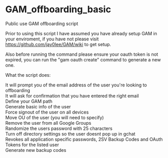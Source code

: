 # GAM_offboarding_basic
Public use GAM offboarding script

Prior to using this script I have assumed you have already setup GAM in your enviroment, if you have not please visit https://github.com/jay0lee/GAM/wiki to get setup.

Also before running the command please ensure your oauth token is not expired, you can run the "gam oauth create" command to generate a new one.

What the script does:

It will prompt you of the email address of the user you're looking to offboarding<br/>
It will ask for confirmation that you have entered the right email<br/>
Define your GAM path<br/>
Generate basic info of the user<br/>
Force signout of the user on all devices<br/>
Move OU of the user (you will need to specify)<br/>
Remove the user from all Google Groups<br/>
Randomize the users password with 25 characters<br/>
Turn off directory settings so the user doesnt pop up in gchat<br/>
Revokes all application specific passwords, 2SV Backup Codes and OAuth Tokens for the listed user<br/>
Generate new backup codes<br/>


